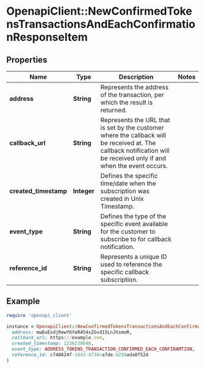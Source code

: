 # OpenapiClient::NewConfirmedTokensTransactionsAndEachConfirmationResponseItem

## Properties

| Name | Type | Description | Notes |
| ---- | ---- | ----------- | ----- |
| **address** | **String** | Represents the address of the transaction, per which the result is returned. |  |
| **callback_url** | **String** | Represents the URL that is set by the customer where the callback will be received at. The callback notification will be received only if and when the event occurs. |  |
| **created_timestamp** | **Integer** | Defines the specific time/date when the subscription was created in Unix Timestamp. |  |
| **event_type** | **String** | Defines the type of the specific event available for the customer to subscribe to for callback notification. |  |
| **reference_id** | **String** | Represents a unique ID used to reference the specific callback subscription. |  |

## Example

```ruby
require 'openapi_client'

instance = OpenapiClient::NewConfirmedTokensTransactionsAndEachConfirmationResponseItem.new(
  address: mwDuExdjRewYKYoR454sZGvd15LnJVsmoR,
  callback_url: https://example.com,
  created_timestamp: 1236238648,
  event_type: ADDRESS_TOKENS_TRANSACTION_CONFIRMED_EACH_CONFIRAMTION,
  reference_id: c748624f-1843-4738-a7de-8258ada0f524
)
```

